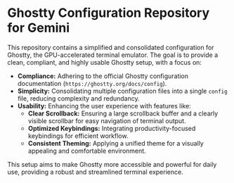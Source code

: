 # Ghostty Configuration Repository for Gemini

This repository contains a simplified and consolidated configuration for Ghostty, the GPU-accelerated terminal emulator. The goal is to provide a clean, compliant, and highly usable Ghostty setup, with a focus on:

- **Compliance:** Adhering to the official Ghostty configuration documentation (`https://ghostty.org/docs/config`).
- **Simplicity:** Consolidating multiple configuration files into a single `config` file, reducing complexity and redundancy.
- **Usability:** Enhancing the user experience with features like:
    - **Clear Scrollback:** Ensuring a large scrollback buffer and a clearly visible scrollbar for easy navigation of terminal output.
    - **Optimized Keybindings:** Integrating productivity-focused keybindings for efficient workflow.
    - **Consistent Theming:** Applying a unified theme for a visually appealing and comfortable environment.

This setup aims to make Ghostty more accessible and powerful for daily use, providing a robust and streamlined terminal experience.
